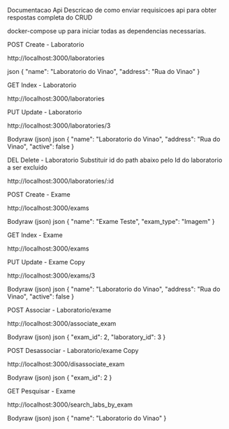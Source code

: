 Documentacao Api
Descricao de como enviar requisicoes api para obter respostas completa do CRUD

docker-compose up para iniciar todas as dependencias necessarias.


POST
Create - Laboratorio

http://localhost:3000/laboratories

json
{
"name": "Laboratorio do Vinao",
"address": "Rua do Vinao"
}

GET
Index - Laboratorio

http://localhost:3000/laboratories

PUT
Update - Laboratorio

http://localhost:3000/laboratories/3

Bodyraw (json)
json
{
"name": "Laboratorio do Vinao",
"address": "Rua do Vinao",
"active": false
}


DEL
Delete - Laboratorio
Substituir id do path abaixo pelo Id do laboratorio a ser excluido

http://localhost:3000/laboratories/:id

POST
Create - Exame

http://localhost:3000/exams

Bodyraw (json)
json
{
"name": "Exame Teste",
"exam_type": "Imagem"
}

GET
Index - Exame

http://localhost:3000/exams

PUT
Update - Exame Copy

http://localhost:3000/exams/3

Bodyraw (json)
json
{
"name": "Laboratorio do Vinao",
"address": "Rua do Vinao",
"active": false
}

POST
Associar - Laboratorio/exame

http://localhost:3000/associate_exam

Bodyraw (json)
json
{
"exam_id": 2,
"laboratory_id": 3
}

POST
Desassociar - Laboratorio/exame Copy

http://localhost:3000/disassociate_exam

Bodyraw (json)
json
{
"exam_id": 2
}

GET
Pesquisar - Exame

http://localhost:3000/search_labs_by_exam

Bodyraw (json)
json
{
"name": "Laboratorio do Vinao"
}

